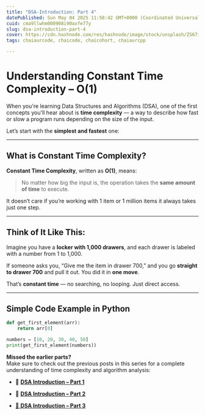 ```yaml
---
title: "DSA-Introduction: Part 4"
datePublished: Sun May 04 2025 11:58:42 GMT+0000 (Coordinated Universal Time)
cuid: cma9llwhm000908i90axfe77y
slug: dsa-introduction-part-4
cover: https://cdn.hashnode.com/res/hashnode/image/stock/unsplash/ZS67i1HLllo/upload/a89954a20a1fb4a6a392fb67a68279a7.jpeg
tags: chaiaurcode, chaicode, chaicohort, chaiaurcpp

---
```


# Understanding Constant Time Complexity – O(1)

When you're learning Data Structures and Algorithms (DSA), one of the first concepts you'll hear about is **time complexity** — a way to describe how fast or slow a program runs depending on the size of the input.

Let’s start with the **simplest and fastest** one:

---

## What is Constant Time Complexity?

**Constant Time Complexity**, written as **O(1)**, means:

> No matter how big the input is, the operation takes the **same amount of time** to execute.

It doesn’t care if you’re working with 1 item or 1 million items it always takes just one step.

---

## Think of It Like This:

Imagine you have a **locker with 1,000 drawers**, and each drawer is labeled with a number from 1 to 1,000.

If someone asks you, “Give me the item in drawer 700,” and you go **straight to drawer 700** and pull it out. You did it in **one move**.

That’s **constant time** — no searching, no looping. Just direct access.

---

## Simple Code Example in Python

```python
def get_first_element(arr):
    return arr[0]

numbers = [10, 20, 30, 40, 50]
print(get_first_element(numbers))
```

**Missed the earlier parts?**  
Make sure to check out the previous posts in this series for a complete understanding of time complexity and algorithm analysis:

* 🔗 [**DSA Introduction – Part 1**](https://hashnode.com/post/cma9jk346000109js0hjs1asn)
    
* 🔗 [**DSA Introduction – Part 2**](https://hashnode.com/post/cma9julja000s08l79cy8cp0i)
    
* [🔗 **DSA Introduction – Part 3**](https://hashnode.com/post/cma9koi9f000109lefmpb3mbg)